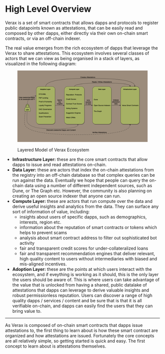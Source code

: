# High Level Overview

Verax is a set of smart contracts that allows dapps and protocols to register public datapoints known as attestations, that can be easily read and composed by other dapps, either directly via their own on-chain smart contracts, or via an off-chain indexer.

The real value emerges from the rich ecosystem of dapps that leverage the Verax to share attestations.  This ecosystem involves several classes of actors that we can view as being organised in a stack of layers, as visualized in the following diagram:

<figure><img src="../.gitbook/assets/Verax_Overview.png" alt=""><figcaption><p>Layered Model of Verax Ecosystem</p></figcaption></figure>

* **Infrastructure Layer:** these are the core smart contracts that allow dapps to issue and read attestations on-chain.
* **Data Layer:** these are actors that index the on-chain attestations from the registry into an off-chain database so that complex queries can be run against the data.  Eventually we hope that people can query the on-chain data using a number of different independent sources, such as Dune, or The Graph etc.  However, the community is also planning on creating an open source indexer that anyone can run.
* **Compute Layer:** these are actors that run compute over the data and derive useful insights and analytics from the data.  They can surface any sort of information of value, including:
  * insights about users of specific dapps, such as demographics, interests, region etc.
  * information about the reputation of smart contracts or tokens which helps to prevent scams
  * analysis about smart contract address to filter out sophisticated bot activity
  * fair and transparent credit scores for under-collateralized loans
  * fair and transparent recommendation engines that deliver relevant, high quality content to users without intermediaries with biased and mis-aligned incentives.
* **Adoption Layer:** these are the points at which users interact with the ecosystem, and if eveything is working as it should, this is the only layer the users should be aware of.  This is where users can take advantage of the value that is unlocked from having a shared, public datalake of attestations that dapps can leverage to derive valuable insights and robust permissionless reputation.  Users can discover a range of high quality dapps / services / content and be sure that is that it is all verifiable on-chain, and dapps can easily find the users that they can bring value to.

***

As Verax is composed of on-chain smart contracts that dapps issue attestations to, the first thing to learn about is how these smart contract are organized and how attestations are issued. Fortunately the core concepts are all relatively simple, so getting started is quick and easy.  The first concept to learn about is attestations themselves.
